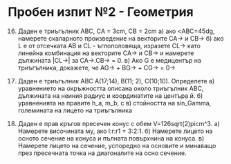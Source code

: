 # Пробен изпит №2 - Геометрия

16. Даден е триъгълник ABC, CA = 3cm, CB = 2cm
    а) ако <ABC=45dg, намерете скаларното произведение на векторите CA-> и CB->
    б) ако L е от отсечката AB и CL - ъглополовяща, изразете CL-> като линейна комбинация на векторите CA-> и CB-> и намерете дължината |CL->| за CA->.CB-> = 0.
    в) Ако G е медицентър на триъгълника, докажете, че AG-> + BG-> + CG-> = 0->

17. Даден е триъгълник ABC А(17;14), B(11; 2), C(10;10). Определете 
    а) уравнението на окръжността описана около триъгълник ABC, дължината на неиния радиус и координатите на центъра й.
    б) уравненията на правите h_a, m_b, c
    в) стойността на sin_Gamma, големината на лицето на триъгълника

18. Даден е прав кръгов пресечен конус с обем V=126sqrt(2)picm^3.
    а) Намерете височината му, ако l:r:r1 = 3:2:1.
    б) Намерете лицето на осното сечение на конуса и пълната повърхнина на конуса.
    в) Намерете лицето на сечение, успоредно на основите и минаващо през пресечната точка на диагоналите на осно сечение. 
